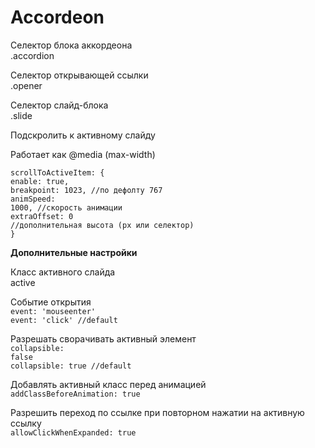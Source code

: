 # Accordeon

Селектор блока аккордеона<br>
.accordion<br>

Селектор открывающей ссылки<br>
.opener<br>

Селектор слайд-блока<br>
.slide<br>

Подскролить к активному слайду<br>

Работает как @media (max-width)<br>

<code>scrollToActiveItem: {</code><br>
  <code>enable: true,</code><br>
  <code>breakpoint: 1023, //по дефолту 767</code><br>
  <code>animSpeed: 1000,  //скорость анимации</code><br>
  <code>extraOffset: 0    //дополнительная высота (px или селектор)</code><br>
<code>}</code>

<strong>Дополнительные настройки</strong><br>

Класс активного слайда<br>
active<br>

Событие открытия<br>
<code>event: 'mouseenter'</code><br>
<code>event: 'click' //default</code><br>

Разрешать сворачивать активный элемент<br>
<code>collapsible: false</code><br>
<code>collapsible: true //default</code><br>

Добавлять активный класс перед анимацией<br>
<code>addClassBeforeAnimation: true</code><br>

Разрешить переход по ссылке при повторном нажатии на активную ссылку<br>
<code>allowClickWhenExpanded: true</code>
